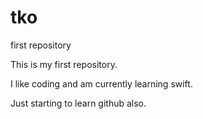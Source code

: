 # tko
first repository

This is my first repository.

I like coding and am currently learning swift.

Just starting to learn github also.

